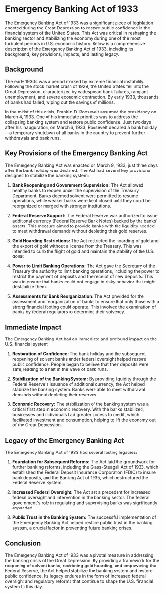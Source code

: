 # Emergency Banking Act of 1933

The Emergency Banking Act of 1933 was a significant piece of legislation enacted during the Great Depression to restore public confidence in the financial system of the United States. This Act was critical in reshaping the banking sector and stabilizing the economy during one of the most turbulent periods in U.S. economic history. Below is a comprehensive description of the Emergency Banking Act of 1933, including its background, key provisions, impacts, and lasting legacy.

## Background

The early 1930s was a period marked by extreme financial instability. Following the stock market crash of 1929, the United States fell into the Great Depression, characterized by widespread bank failures, rampant unemployment, and severe economic contraction. By early 1933, thousands of banks had failed, wiping out the savings of millions.

In the midst of this crisis, Franklin D. Roosevelt assumed the presidency on March 4, 1933. One of his immediate priorities was to address the collapsing banking system and restore public confidence. Just two days after his inauguration, on March 6, 1933, Roosevelt declared a bank holiday—a temporary shutdown of all banks in the country to prevent further withdrawals and bank runs.

## Key Provisions of the Emergency Banking Act

The Emergency Banking Act was enacted on March 9, 1933, just three days after the bank holiday was declared. The Act had several key provisions designed to stabilize the banking system:

1. **Bank Reopening and Government Supervision:**
   The Act allowed healthy banks to reopen under the supervision of the Treasury Department. Banks deemed solvent were permitted to resume operations, while weaker banks were kept closed until they could be reorganized or merged with stronger institutions.

2. **Federal Reserve Support:**
   The Federal Reserve was authorized to issue additional currency (Federal Reserve Bank Notes) backed by the banks' assets. This measure aimed to provide banks with the liquidity needed to meet withdrawal demands without depleting their gold reserves.

3. **Gold Hoarding Restrictions:**
   The Act restricted the hoarding of gold and the export of gold without a license from the Treasury. This was intended to curb the flight of gold and maintain the stability of the U.S. dollar.

4. **Power to Limit Banking Operations:**
   The Act gave the Secretary of the Treasury the authority to limit banking operations, including the power to restrict the payment of deposits and the receipt of new deposits. This was to ensure that banks could not engage in risky behavior that might destabilize them.

5. **Assessments for Bank Reorganization:**
   The Act provided for the assessment and reorganization of banks to ensure that only those with a strong financial footing could operate. This involved the examination of banks by federal regulators to determine their solvency.

## Immediate Impact

The Emergency Banking Act had an immediate and profound impact on the U.S. financial system:

1. **Restoration of Confidence:**
   The bank holiday and the subsequent reopening of solvent banks under federal oversight helped restore public confidence. People began to believe that their deposits were safe, leading to a halt in the wave of bank runs.

2. **Stabilization of the Banking System:**
   By providing liquidity through the Federal Reserve's issuance of additional currency, the Act helped stabilize the banking system. Banks were able to meet withdrawal demands without depleting their reserves.

3. **Economic Recovery:**
   The stabilization of the banking system was a critical first step in economic recovery. With the banks stabilized, businesses and individuals had greater access to credit, which facilitated investment and consumption, helping to lift the economy out of the Great Depression.

## Legacy of the Emergency Banking Act

The Emergency Banking Act of 1933 had several lasting legacies:

1. **Foundation for Subsequent Reforms:**
   The Act laid the groundwork for further banking reforms, including the Glass-Steagall Act of 1933, which established the Federal Deposit Insurance Corporation (FDIC) to insure bank deposits, and the Banking Act of 1935, which restructured the Federal Reserve System.

2. **Increased Federal Oversight:**
   The Act set a precedent for increased federal oversight and intervention in the banking sector. The federal government's role in regulating and supervising banks was significantly expanded.

3. **Public Trust in the Banking System:**
   The successful implementation of the Emergency Banking Act helped restore public trust in the banking system, a crucial factor in preventing future banking crises.

## Conclusion

The Emergency Banking Act of 1933 was a pivotal measure in addressing the banking crisis of the Great Depression. By providing a framework for the reopening of solvent banks, restricting gold hoarding, and empowering the Federal Reserve, the Act helped stabilize the banking system and restore public confidence. Its legacy endures in the form of increased federal oversight and regulatory reforms that continue to shape the U.S. financial system to this day.
